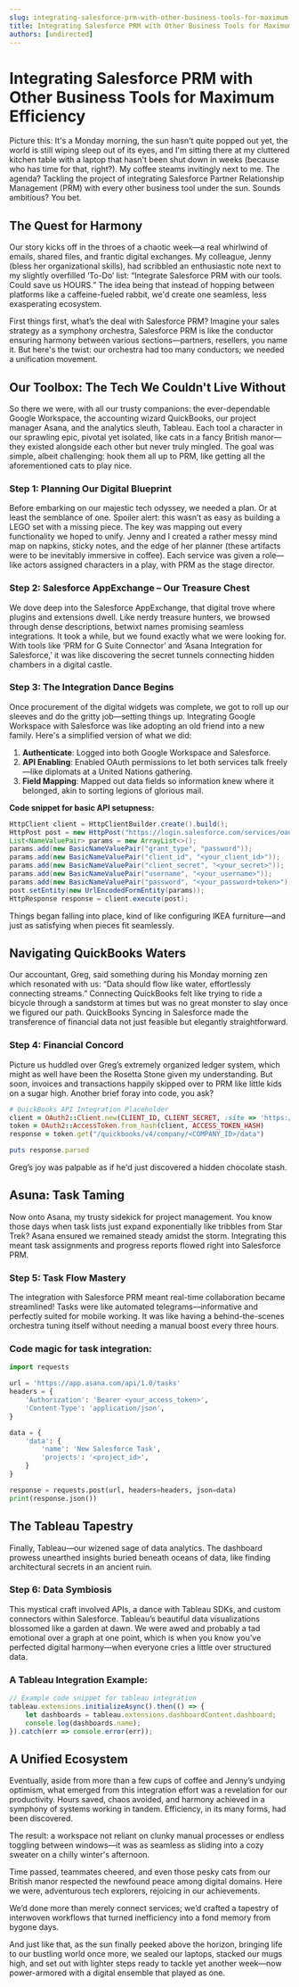 ```yaml
---
slug: integrating-salesforce-prm-with-other-business-tools-for-maximum-efficiency
title: Integrating Salesforce PRM with Other Business Tools for Maximum Efficiency
authors: [undirected]
---
```



# Integrating Salesforce PRM with Other Business Tools for Maximum Efficiency

Picture this: It's a Monday morning, the sun hasn't quite popped out yet, the world is still wiping sleep out of its eyes, and I'm sitting there at my cluttered kitchen table with a laptop that hasn't been shut down in weeks (because who has time for that, right?). My coffee steams invitingly next to me. The agenda? Tackling the project of integrating Salesforce Partner Relationship Management (PRM) with every other business tool under the sun. Sounds ambitious? You bet.

## The Quest for Harmony

Our story kicks off in the throes of a chaotic week—a real whirlwind of emails, shared files, and frantic digital exchanges. My colleague, Jenny (bless her organizational skills), had scribbled an enthusiastic note next to my slightly overfilled ‘To-Do’ list: “Integrate Salesforce PRM with our tools. Could save us HOURS.” The idea being that instead of hopping between platforms like a caffeine-fueled rabbit, we'd create one seamless, less exasperating ecosystem.

First things first, what’s the deal with Salesforce PRM? Imagine your sales strategy as a symphony orchestra, Salesforce PRM is like the conductor ensuring harmony between various sections—partners, resellers, you name it. But here's the twist: our orchestra had too many conductors; we needed a unification movement.

## Our Toolbox: The Tech We Couldn't Live Without

So there we were, with all our trusty companions: the ever-dependable Google Workspace, the accounting wizard QuickBooks, our project manager Asana, and the analytics sleuth, Tableau. Each tool a character in our sprawling epic, pivotal yet isolated, like cats in a fancy British manor—they existed alongside each other but never truly mingled. The goal was simple, albeit challenging: hook them all up to PRM, like getting all the aforementioned cats to play nice.

### Step 1: Planning Our Digital Blueprint

Before embarking on our majestic tech odyssey, we needed a plan. Or at least the semblance of one. Spoiler alert: this wasn’t as easy as building a LEGO set with a missing piece. The key was mapping out every functionality we hoped to unify. Jenny and I created a rather messy mind map on napkins, sticky notes, and the edge of her planner (these artifacts were to be inevitably immersive in coffee). Each service was given a role—like actors assigned characters in a play, with PRM as the stage director.

### Step 2: Salesforce AppExchange – Our Treasure Chest

We dove deep into the Salesforce AppExchange, that digital trove where plugins and extensions dwell. Like nerdy treasure hunters, we browsed through dense descriptions, betwixt names promising seamless integrations. It took a while, but we found exactly what we were looking for. With tools like ‘PRM for G Suite Connector’ and ‘Asana Integration for Salesforce,’ it was like discovering the secret tunnels connecting hidden chambers in a digital castle.

### Step 3: The Integration Dance Begins

Once procurement of the digital widgets was complete, we got to roll up our sleeves and do the gritty job—setting things up. Integrating Google Workspace with Salesforce was like adopting an old friend into a new family. Here's a simplified version of what we did:

1. **Authenticate**: Logged into both Google Workspace and Salesforce.
2. **API Enabling**: Enabled OAuth permissions to let both services talk freely—like diplomats at a United Nations gathering.
3. **Field Mapping**: Mapped out data fields so information knew where it belonged, akin to sorting legions of glorious mail.

**Code snippet for basic API setupness:**

```java
HttpClient client = HttpClientBuilder.create().build();
HttpPost post = new HttpPost("https://login.salesforce.com/services/oauth2/token");
List<NameValuePair> params = new ArrayList<>();
params.add(new BasicNameValuePair("grant_type", "password"));
params.add(new BasicNameValuePair("client_id", "<your_client_id>"));
params.add(new BasicNameValuePair("client_secret", "<your_secret>"));
params.add(new BasicNameValuePair("username", "<your_username>"));
params.add(new BasicNameValuePair("password", "<your_password+token>"));
post.setEntity(new UrlEncodedFormEntity(params));
HttpResponse response = client.execute(post);
```

Things began falling into place, kind of like configuring IKEA furniture—and just as satisfying when pieces fit seamlessly.

## Navigating QuickBooks Waters

Our accountant, Greg, said something during his Monday morning zen which resonated with us: “Data should flow like water, effortlessly connecting streams.” Connecting QuickBooks felt like trying to ride a bicycle through a sandstorm at times but was no great monster to slay once we figured our path. QuickBooks Syncing in Salesforce made the transference of financial data not just feasible but elegantly straightforward.

### Step 4: Financial Concord

Picture us huddled over Greg’s extremely organized ledger system, which might as well have been the Rosetta Stone given my understanding. But soon, invoices and transactions happily skipped over to PRM like little kids on a sugar high. Another brief foray into code, you ask?

```ruby
# QuickBooks API Integration Placeholder
client = OAuth2::Client.new(CLIENT_ID, CLIENT_SECRET, :site => 'https://quickbooks.api.intuit.com')
token = OAuth2::AccessToken.from_hash(client, ACCESS_TOKEN_HASH)
response = token.get("/quickbooks/v4/company/<COMPANY_ID>/data")

puts response.parsed
```

Greg’s joy was palpable as if he'd just discovered a hidden chocolate stash.

## Asuna: Task Taming

Now onto Asana, my trusty sidekick for project management. You know those days when task lists just expand exponentially like tribbles from Star Trek? Asana ensured we remained steady amidst the storm. Integrating this meant task assignments and progress reports flowed right into Salesforce PRM.

### Step 5: Task Flow Mastery

The integration with Salesforce PRM meant real-time collaboration became streamlined! Tasks were like automated telegrams—informative and perfectly suited for mobile working. It was like having a behind-the-scenes orchestra tuning itself without needing a manual boost every three hours.

### Code magic for task integration:

```python
import requests

url = 'https://app.asana.com/api/1.0/tasks'
headers = {
    'Authorization': 'Bearer <your_access_token>',
    'Content-Type': 'application/json',
}

data = {
    'data': {
        'name': 'New Salesforce Task',
        'projects': '<project_id>',
    }
}

response = requests.post(url, headers=headers, json=data)
print(response.json())
```

## The Tableau Tapestry

Finally, Tableau—our wizened sage of data analytics. The dashboard prowess unearthed insights buried beneath oceans of data, like finding architectural secrets in an ancient ruin.

### Step 6: Data Symbiosis

This mystical craft involved APIs, a dance with Tableau SDKs, and custom connectors within Salesforce. Tableau’s beautiful data visualizations blossomed like a garden at dawn. We were awed and probably a tad emotional over a graph at one point, which is when you know you’ve perfected digital harmony—when everyone cries a little over structured data.

### A Tableau Integration Example:

```js
// Example code snippet for tableau integration 
tableau.extensions.initializeAsync().then(() => {
    let dashboards = tableau.extensions.dashboardContent.dashboard;
    console.log(dashboards.name);
}).catch(err => console.error(err));
```

## A Unified Ecosystem

Eventually, aside from more than a few cups of coffee and Jenny’s undying optimism, what emerged from this integration effort was a revelation for our productivity. Hours saved, chaos avoided, and harmony achieved in a symphony of systems working in tandem. Efficiency, in its many forms, had been discovered.

The result: a workspace not reliant on clunky manual processes or endless toggling between windows—it was as seamless as sliding into a cozy sweater on a chilly winter's afternoon.

Time passed, teammates cheered, and even those pesky cats from our British manor respected the newfound peace among digital domains. Here we were, adventurous tech explorers, rejoicing in our achievements.

We’d done more than merely connect services; we’d crafted a tapestry of interwoven workflows that turned inefficiency into a fond memory from bygone days.

And just like that, as the sun finally peeked above the horizon, bringing life to our bustling world once more, we sealed our laptops, stacked our mugs high, and set out with lighter steps ready to tackle yet another week—now power-armored with a digital ensemble that played as one.